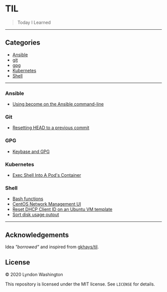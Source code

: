 # TIL

> Today I Learned

---

## Categories

* [Ansible](#ansible)
* [git](#git)
* [gpg](#gpg)
* [Kubernetes](#Kubernetes)
* [Shell](#shell)

---

### Ansible

* [Using become on the Ansible command-line](ansible/become-cl.md)

### Git

* [Resetting HEAD to a previous commit](git/reset-head.md)

### GPG

* [Keybase and GPG](gpg/keybase-gpg.md)

### Kubernetes

* [Exec Shell Into A Pod's Container](k8s/pod-exec-shell.md)

### Shell

* [Bash functions](shell/bash-functions.md)
* [CentOS Network Management UI](shell/centos-network-mgmt-ui.md)
* [Reset DHCP Client ID on an Ubuntu VM template](shell/ubuntu-reset-dhcp-client-id.md)
* [Sort disk usage output](shell/sort-du.md)

---

## Acknowledgements

Idea _"borrowed"_ and inspired from [gkhays/til](https://github.com/gkhays/til).

## License

&copy; 2020 Lyndon Washington

This repository is licensed under the MIT license. See `LICENSE` for details.
